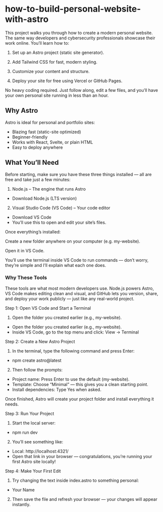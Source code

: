 # how-to-build-personal-website-with-astro

This project walks you through how to create a modern personal website. The same way developers and cybersecurity professionals showcase their work online.
You’ll learn how to:

1. Set up an Astro project (static site generator).

2. Add Tailwind CSS for fast, modern styling.

3. Customize your content and structure.

4. Deploy your site for free using Vercel or GitHub Pages.

No heavy coding required. Just follow along, edit a few files, and you’ll have your own personal site running in less than an hour.


## Why Astro

Astro is ideal for personal and portfolio sites:

- Blazing fast (static-site optimized)
- Beginner-friendly
- Works with React, Svelte, or plain HTML
- Easy to deploy anywhere

## What You’ll Need

Before starting, make sure you have these three things installed — all are free and take just a few minutes:

1. Node.js – The engine that runs Astro
- Download Node.js (LTS version)

2. Visual Studio Code (VS Code) – Your code editor
- Download VS Code
- You’ll use this to open and edit your site’s files.

Once everything’s installed:

Create a new folder anywhere on your computer (e.g. my-website).

Open it in VS Code.

You’ll use the terminal inside VS Code to run commands — don’t worry, they’re simple and I’ll explain what each one does.

### Why These Tools

These tools are what most modern developers use. Node.js powers Astro, VS Code makes editing clean and visual, and GitHub lets you version, share, and deploy your work publicly — just like any real-world project.


Step 1: Open VS Code and Start a Terminal

1. Open the folder you created earlier (e.g., my-website).
- Open the folder you created earlier (e.g., my-website).
- Inside VS Code, go to the top menu and click: View → Terminal


Step 2: Create a New Astro Project

1. In the terminal, type the following command and press Enter:
- npm create astro@latest

2. Then follow the prompts:

- Project name: Press Enter to use the default (my-website).
- Template: Choose “Minimal” — this gives you a clean starting point.
- Install dependencies: Type Yes when asked.

Once finished, Astro will create your project folder and install everything it needs.


Step 3: Run Your Project

1. Start the local server:
- npm run dev

2. You’ll see something like:
- Local: http://localhost:4321/
- Open that link in your browser — congratulations, you’re running your first Astro site locally!


Step 4: Make Your First Edit

1. Try changing the text inside index.astro to something personal:
- Your Name

2. Then save the file and refresh your browser — your changes will appear instantly.



